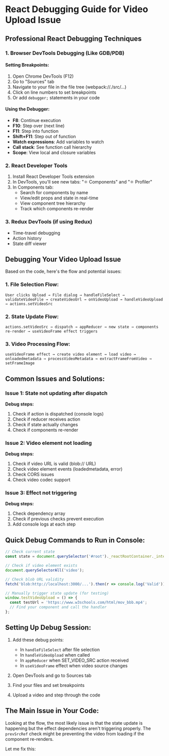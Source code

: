 # React Debugging Guide for Video Upload Issue

## Professional React Debugging Techniques

### 1. **Browser DevTools Debugging (Like GDB/PDB)**

#### Setting Breakpoints:
1. Open Chrome DevTools (F12)
2. Go to "Sources" tab
3. Navigate to your file in the file tree (webpack://./src/...)
4. Click on line numbers to set breakpoints
5. Or add `debugger;` statements in your code

#### Using the Debugger:
- **F8**: Continue execution
- **F10**: Step over (next line)
- **F11**: Step into function
- **Shift+F11**: Step out of function
- **Watch expressions**: Add variables to watch
- **Call stack**: See function call hierarchy
- **Scope**: View local and closure variables

### 2. **React Developer Tools**

1. Install React Developer Tools extension
2. In DevTools, you'll see new tabs: "⚛️ Components" and "⚛️ Profiler"
3. In Components tab:
   - Search for components by name
   - View/edit props and state in real-time
   - View component tree hierarchy
   - Track which components re-render

### 3. **Redux DevTools** (if using Redux)
- Time-travel debugging
- Action history
- State diff viewer

## Debugging Your Video Upload Issue

Based on the code, here's the flow and potential issues:

### 1. **File Selection Flow**:
```
User clicks Upload → File dialog → handleFileSelect → validateVideoFile → createVideoUrl → onVideoUpload → handleVideoUpload → actions.setVideoSrc
```

### 2. **State Update Flow**:
```
actions.setVideoSrc → dispatch → appReducer → new state → components re-render → useVideoFrame effect triggers
```

### 3. **Video Processing Flow**:
```
useVideoFrame effect → create video element → load video → onloadedmetadata → processVideoMetadata → extractFrameFromVideo → setFrameImage
```

## Common Issues and Solutions:

### Issue 1: State not updating after dispatch
**Debug steps:**
1. Check if action is dispatched (console logs)
2. Check if reducer receives action
3. Check if state actually changes
4. Check if components re-render

### Issue 2: Video element not loading
**Debug steps:**
1. Check if video URL is valid (blob:// URL)
2. Check video element events (loadedmetadata, error)
3. Check CORS issues
4. Check video codec support

### Issue 3: Effect not triggering
**Debug steps:**
1. Check dependency array
2. Check if previous checks prevent execution
3. Add console logs at each step

## Quick Debug Commands to Run in Console:

```javascript
// Check current state
const state = document.querySelector('#root')._reactRootContainer._internalRoot.current.memoizedState;

// Check if video element exists
document.querySelectorAll('video');

// Check blob URL validity
fetch('blob:http://localhost:3000/...').then(r => console.log('Valid')).catch(e => console.log('Invalid'));

// Manually trigger state update (for testing)
window.testVideoUpload = () => {
  const testUrl = 'https://www.w3schools.com/html/mov_bbb.mp4';
  // Find your component and call the handler
};
```

## Setting Up Debug Session:

1. Add these debug points:
   - In `handleFileSelect` after file selection
   - In `handleVideoUpload` when called
   - In `appReducer` when SET_VIDEO_SRC action received
   - In `useVideoFrame` effect when video source changes

2. Open DevTools and go to Sources tab
3. Find your files and set breakpoints
4. Upload a video and step through the code

## The Main Issue in Your Code:

Looking at the flow, the most likely issue is that the state update is happening but the effect dependencies aren't triggering properly. The `prevSrcRef` check might be preventing the video from loading if the component re-renders.

Let me fix this:
